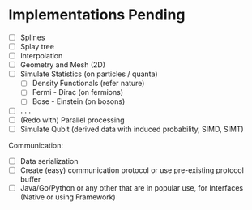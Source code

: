 Implementations Pending
=======================

- [ ] Splines
- [ ] Splay tree
- [ ] Interpolation
- [ ] Geometry and Mesh (2D)
- [ ] Simulate Statistics (on particles / quanta)
  - [ ] Density Functionals (refer nature)
  - [ ] Fermi - Dirac (on fermions)
  - [ ] Bose - Einstein (on bosons)
- [ ] . . .
- [ ] (Redo with) Parallel processing
- [ ] Simulate Qubit (derived data with induced probability, SIMD, SIMT)

Communication:

- [ ] Data serialization
- [ ] Create (easy) communication protocol or use pre-existing protocol buffer
- [ ] Java/Go/Python or any other that are in popular use, for Interfaces (Native or using Framework)
